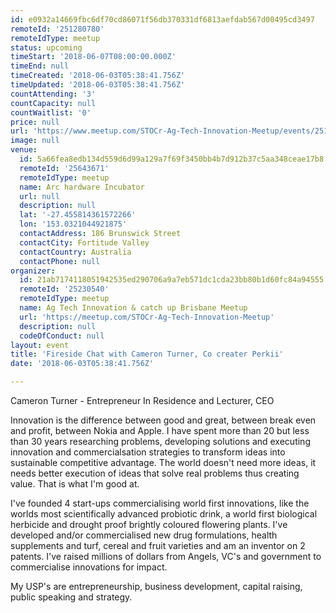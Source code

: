 ```yaml
---
id: e0932a14669fbc6df70cd86071f56db370331df6813aefdab567d00495cd3497
remoteId: '251280780'
remoteIdType: meetup
status: upcoming
timeStart: '2018-06-07T08:00:00.000Z'
timeEnd: null
timeCreated: '2018-06-03T05:38:41.756Z'
timeUpdated: '2018-06-03T05:38:41.756Z'
countAttending: '3'
countCapacity: null
countWaitlist: '0'
price: null
url: 'https://www.meetup.com/STOCr-Ag-Tech-Innovation-Meetup/events/251280780/'
image: null
venue:
  id: 5a66fea8edb134d559d6d99a129a7f69f3450bb4b7d912b37c5aa348ceae17b8
  remoteId: '25643671'
  remoteIdType: meetup
  name: Arc hardware Incubator
  url: null
  description: null
  lat: '-27.455814361572266'
  lon: '153.0321044921875'
  contactAddress: 186 Brunswick Street
  contactCity: Fortitude Valley
  contactCountry: Australia
  contactPhone: null
organizer:
  id: 21ab7174118051942535ed290706a9a7eb571dc1cda23bb80b1d60fc84a94555
  remoteId: '25230540'
  remoteIdType: meetup
  name: Ag Tech Innovation & catch up Brisbane Meetup
  url: 'https://meetup.com/STOCr-Ag-Tech-Innovation-Meetup'
  description: null
  codeOfConduct: null
layout: event
title: 'Fireside Chat with Cameron Turner, Co creater Perkii'
date: '2018-06-03T05:38:41.756Z'

---
```

<p>Cameron Turner - Entrepreneur In Residence and Lecturer, CEO</p> <p>Innovation is the difference between good and great, between break even and profit, between Nokia and Apple. I have spent more than 20 but less than 30 years researching problems, developing solutions and executing innovation and commercialsation strategies to transform ideas into sustainable competitive advantage. The world doesn't need more ideas, it needs better execution of ideas that solve real problems thus creating value. That is what I'm good at.</p> <p>I've founded 4 start-ups commercialising world first innovations, like the worlds most scientifically advanced probiotic drink, a world first biological herbicide and drought proof brightly coloured flowering plants. I've developed and/or commercialised new drug formulations, health supplements and turf, cereal and fruit varieties and am an inventor on 2 patents. I've raised millions of dollars from Angels, VC's and government to commercialise innovations for impact.</p> <p>My USP's are entrepreneurship, business development, capital raising, public speaking and strategy.</p>

